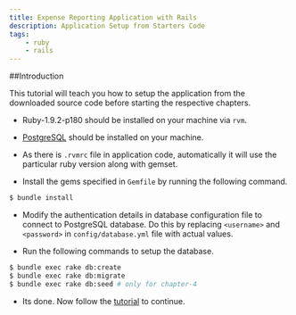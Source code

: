 ```yaml
---
title: Expense Reporting Application with Rails
description: Application Setup from Starters Code
tags:
    - ruby
    - rails
---
```


##Introduction

This tutorial will teach you how to setup the application from the downloaded source code before starting the respective chapters.

+ Ruby-1.9.2-p180 should be installed on your machine via `rvm`.

+ [PostgreSQL](http://www.postgresql.org/download/) should be installed on your machine.

+ As there is `.rvmrc` file in application code, automatically it will use the particular ruby version along with gemset.

+ Install the gems specified in `Gemfile` by running the following command.

```bash
$ bundle install
```

+ Modify the authentication details in database configuration file to connect to PostgreSQL database. Do this by replacing `<username>` and `<password>` in `config/database.yml` file with actual values.

+ Run the following commands to setup the database.

```bash
$ bundle exec rake db:create
$ bundle exec rake db:migrate
$ bundle exec rake db:seed # only for chapter-4
```

+ Its done. Now follow the <a href="javascript:javascript:history.go(-1)">tutorial</a> to continue.